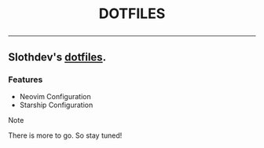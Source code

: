 # <p align=center>DOTFILES</p>
---
Slothdev's [<ins>**dotfiles**</ins>](https://Github.com/Strongsloth/dotfiles).
---
### Features
 - Neovim Configuration
 - Starship Configuration

> [!NOTE]
> There is more to go.
> So stay tuned!
